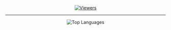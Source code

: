 <div align="center">
<a href="https://hits.sh/github.com/fujacob/fujacob/">
  <img src="https://hits.sh/github.com/fujacob/fujacob.svg?label=visitors" alt="Viewers" />
</a>

<!-- Divider (optional) -->
<hr />

<!-- Top Languages Card -->
<img src="https://github-readme-stats.vercel.app/api/top-langs?username=fujacob&theme=rose_pine&hide_border=true&layout=compact&langs_count=10&card_width=333" alt="Top Languages" />

<!-- Visitor Badge -->
<br />


</div>
